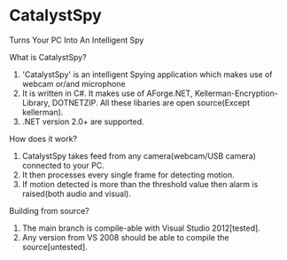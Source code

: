 CatalystSpy
==========
Turns Your PC Into An Intelligent Spy



What is CatalystSpy?

1. 'CatalystSpy' is an intelligent Spying application which makes use of webcam or/and microphone
2. It is written in C#. It makes use of AForge.NET, Kellerman-Encryption-Library, DOTNETZIP. All these libaries are open     source(Except kellerman).
3. .NET version 2.0+ are supported.


How does it work?

1. CatalystSpy takes feed from any camera(webcam/USB camera) connected to your PC.
2. It then processes every single frame for detecting motion.
3. If motion detected is more than the threshold value then alarm is raised(both audio and visual).


Building from source?

1. The main branch is compile-able with Visual Studio 2012[tested].
2. Any version from VS 2008 should be able to compile the source[untested].
